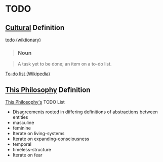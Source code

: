 # TODO

## [Cultural](./culture.md) Definition

<a href="http://en.wiktionary.org/wiki/todo" target="_blank">todo (wiktionary)</a>

> ### Noun

> A task yet to be done; an item on a to-do list.

<a href="https://en.wikipedia.org/wiki/Wikipedia:To-do_list" target="_blank">To-do list (Wikipedia)</a>

## [This Philosophy](./this-philosophy.md) Definition

[This Philosophy's](./this-philosophy.md) TODO List

* Disagreements rooted in differing definitions of abstractions between entities
* masculine
* feminine
* Iterate on living-systems
* Iterate on expanding-consciousness
* temporal
* timeless-structure
* Iterate on fear

